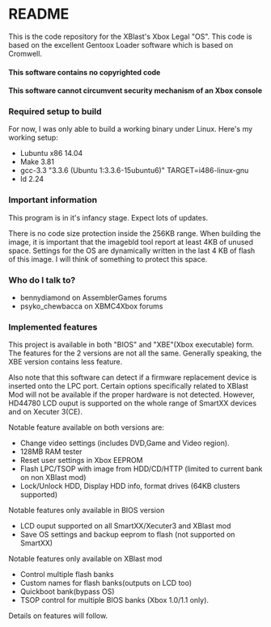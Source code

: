 # README #

This is the code repository for the XBlast's Xbox Legal "OS".
This code is based on the excellent Gentoox Loader software which is based on Cromwell.
#### This software contains no copyrighted code ####
#### This software cannot circumvent security mechanism of an Xbox console ####

### Required setup to build ###

For now, I was only able to build a working binary under Linux.
Here's my working setup:

* Lubuntu x86 14.04
* Make 3.81
* gcc-3.3 "3.3.6 (Ubuntu 1:3.3.6-15ubuntu6)" TARGET=i486-linux-gnu
* ld 2.24


### Important information ###

This program is in it's infancy stage. Expect lots of updates.

There is no code size protection inside the 256KB range. When building the image, it is important that the imagebld tool report at least 4KB of unused space. Settings for the OS are dynamically written in the last 4 KB of flash of this image. I will think of something to protect this space.

### Who do I talk to? ###

* bennydiamond on AssemblerGames forums
* psyko_chewbacca on XBMC4Xbox forums


### Implemented features ###

This project is available in both "BIOS" and "XBE"(Xbox executable) form. The features for the 2 versions are not all the same. Generally speaking, the XBE version contains less feature. 

Also note that this software can detect if a firmware replacement device is inserted onto the LPC port. Certain options specifically related to XBlast Mod will not be available if the proper hardware is not detected. However, HD44780 LCD ouput is supported on the whole range of SmartXX devices and on Xecuter 3(CE).

Notable feature available on both versions are:

* Change video settings (includes DVD,Game and Video region).
* 128MB RAM tester
* Reset user settings in Xbox EEPROM
* Flash LPC/TSOP with image from HDD/CD/HTTP (limited to current bank on non XBlast mod)
* Lock/Unlock HDD, Display HDD info, format drives (64KB clusters supported)

Notable features only available in BIOS version

* LCD ouput supported on all SmartXX/Xecuter3 and XBlast mod
* Save OS settings and backup eeprom to flash (not supported on SmartXX)

Notable features only available on XBlast mod

* Control multiple flash banks
* Custom names for flash banks(outputs on LCD too)
* Quickboot bank(bypass OS)
* TSOP control for multiple BIOS banks (Xbox 1.0/1.1 only).

Details on features will follow.